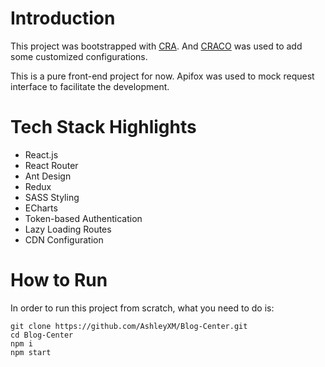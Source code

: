 # Introduction

This project was bootstrapped with [CRA](https://github.com/facebook/create-react-app). And [CRACO](https://craco.js.org/) was used to add some customized configurations.

This is a pure front-end project for now. Apifox was used to mock request interface to facilitate the development.

# Tech Stack Highlights

- React.js
- React Router
- Ant Design
- Redux
- SASS Styling
- ECharts
- Token-based Authentication
- Lazy Loading Routes
- CDN Configuration

# How to Run

In order to run this project from scratch, what you need to do is:

```
git clone https://github.com/AshleyXM/Blog-Center.git
cd Blog-Center
npm i
npm start
```
